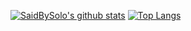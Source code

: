 [![SaidBySolo's github stats](https://github-readme-stats.vercel.app/api?username=SaidBySolo&show_icons=true&hide_border=true)](https://github.com/SaidBySolo)
[![Top Langs](https://github-readme-stats.vercel.app/api/top-langs/?username=SaidBySolo&layout=compact)](https://github.com/SaidBySolo)
